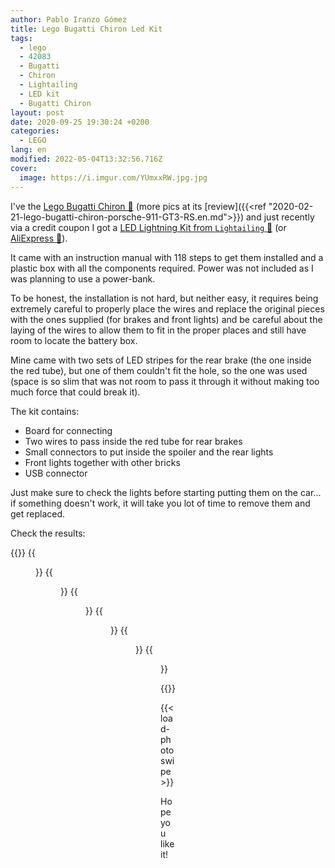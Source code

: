 ```yaml
---
author: Pablo Iranzo Gómez
title: Lego Bugatti Chiron Led Kit
tags:
  - lego
  - 42083
  - Bugatti
  - Chiron
  - Lightailing
  - LED kit
  - Bugatti Chiron
layout: post
date: 2020-09-25 19:30:24 +0200
categories:
  - LEGO
lang: en
modified: 2022-05-04T13:32:56.716Z
cover:
  image: https://i.imgur.com/YUmxxRW.jpg.jpg
---
```


I've the [Lego Bugatti Chiron 🛒](https://www.amazon.es/dp/B0792RB3B6?tag=redken-21) (more pics at its [review]({{<ref "2020-02-21-lego-bugatti-chiron-porsche-911-GT3-RS.en.md">}}) and just recently via a credit coupon I got a [LED Lightning Kit from `Lightailing` 🛒](https://www.amazon.es/dp/B07KG3LV8F?tag=redken-21) (or [AliExpress 🛒](https://s.click.aliexpress.com/e/_bWTEpe2)).

It came with an instruction manual with 118 steps to get them installed and a plastic box with all the components required. Power was not included as I was planning to use a power-bank.

To be honest, the installation is not hard, but neither easy, it requires being extremely careful to properly place the wires and replace the original pieces with the ones supplied (for brakes and front lights) and be careful about the laying of the wires to allow them to fit in the proper places and still have room to locate the battery box.

Mine came with two sets of LED stripes for the rear brake (the one inside the red tube), but one of them couldn't fit the hole, so the one was used (space is so slim that was not room to pass it through it without making too much force that could break it).

The kit contains:

- Board for connecting
- Two wires to pass inside the red tube for rear brakes
- Small connectors to put inside the spoiler and the rear lights
- Front lights together with other bricks
- USB connector

Just make sure to check the lights before starting putting them on the car... if something doesn't work, it will take you lot of time to remove them and get replaced.

Check the results:

{{<gallery>}}
{{<figure src="https://i.imgur.com/xhk7KvBt.jpg" link="https://i.imgur.com/xhk7KvB.mp4" alt="" >}}
{{<figure src="https://i.imgur.com/YUmxxRWt.jpg" link="https://i.imgur.com/YUmxxRW.jpg.jpg" alt="" >}}
{{<figure src="https://i.imgur.com/wXEVpcet.jpg" link="https://i.imgur.com/wXEVpce.jpg.jpg" alt="" >}}
{{<figure src="https://i.imgur.com/OzSO6Swt.jpg" link="https://i.imgur.com/OzSO6Sw.jpg.jpg" alt="" >}}
{{<figure src="https://i.imgur.com/TbVDmett.jpg" link="https://i.imgur.com/TbVDmet.jpg.jpg" alt="" >}}
{{<figure src="https://i.imgur.com/CZbo7h9t.jpg" link="https://i.imgur.com/CZbo7h9.jpg.jpg" alt="" >}}

{{</gallery>}}

{{< load-photoswipe >}}

Hope you like it!
